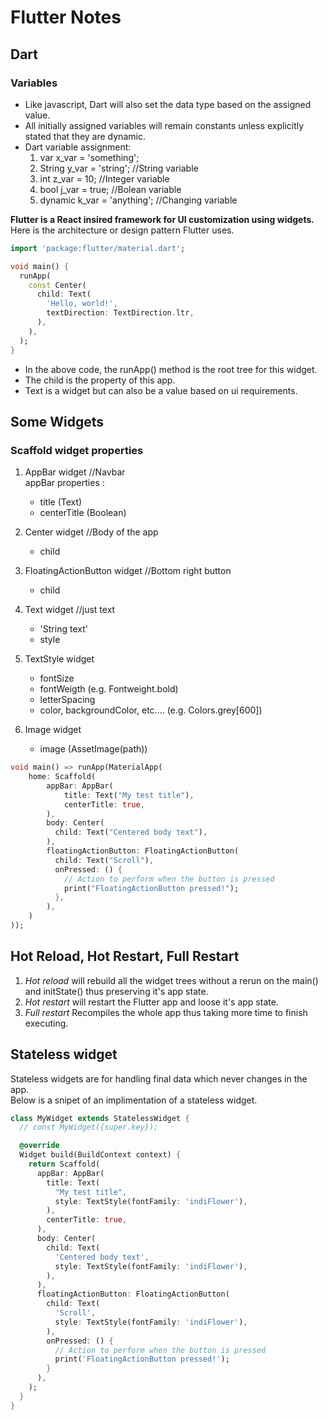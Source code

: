 # Flutter Notes
## Dart
### Variables
* Like javascript, Dart will also set the data type based on the assigned value.
* All initially assigned variables will remain constants unless explicitly stated that they are dynamic.
* Dart variable assignment:
  1. var x_var = 'something';
  2. String y_var = 'string'; //String variable
  3. int z_var = 10; //Integer variable
  4. bool j_var = true; //Bolean variable
  5. dynamic k_var = 'anything'; //Changing variable

**Flutter is a React insired framework for UI customization using widgets.**  
Here is the architecture or design pattern Flutter uses.  
```Dart
import 'package:flutter/material.dart';

void main() {
  runApp(
    const Center(
      child: Text(
        'Hello, world!',
        textDirection: TextDirection.ltr,
      ),
    ),
  );
}
```

* In the above code, the runApp() method is the root tree for this widget.
* The child is the property of this app.
* Text is a widget but can also be a value based on ui requirements.

## Some Widgets
### Scaffold widget properties

1. AppBar widget //Navbar  
  appBar properties :
     * title (Text)
     * centerTitle (Boolean)
  
2. Center widget //Body of the app
   * child

3. FloatingActionButton widget //Bottom right button
   * child

4. Text widget //just text
   * 'String text'
   * style

5. TextStyle widget
   * fontSize
   * fontWeigth (e.g. Fontweight.bold)
   * letterSpacing
   * color, backgroundColor, etc....  (e.g. Colors.grey[600])

6. Image widget
   * image (AssetImage(path))

```Dart
void main() => runApp(MaterialApp(
    home: Scaffold(
        appBar: AppBar(
            title: Text("My test title"),
            centerTitle: true,
        ),
        body: Center(
          child: Text("Centered body text"),
        ),
        floatingActionButton: FloatingActionButton(
          child: Text("Scroll"),
          onPressed: () {
            // Action to perform when the button is pressed
            print("FloatingActionButton pressed!");
          },
        ),
    )
));
```
## 

## Hot Reload, Hot Restart, Full Restart
1. _Hot reload_ will rebuild all the widget trees without a rerun on the main() and initState() thus preserving it's app state.
2. _Hot restart_ will restart the Flutter app and loose it's app state.
3. _Full restart_ Recompiles the whole app thus taking more time to finish executing. 
   
## Stateless widget
Stateless widgets are for handling final data which never changes in the app.  
Below is a snipet of an implimentation of a stateless widget.
```Dart
class MyWidget extends StatelessWidget {
  // const MyWidget({super.key});

  @override
  Widget build(BuildContext context) {
    return Scaffold(
      appBar: AppBar(
        title: Text(
          "My test title",
          style: TextStyle(fontFamily: 'indiFlower'),
        ),
        centerTitle: true,
      ),
      body: Center(
        child: Text(
          'Centered body text',
          style: TextStyle(fontFamily: 'indiFlower'),
        ),
      ),
      floatingActionButton: FloatingActionButton(
        child: Text(
          'Scroll',
          style: TextStyle(fontFamily: 'indiFlower'),
        ),
        onPressed: () {
          // Action to perform when the button is pressed
          print('FloatingActionButton pressed!');
        }
      ),
    );
  }
}
```
